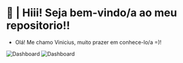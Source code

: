 # 👋 | Hiii! Seja bem-vindo/a ao meu repositorio!!

- Olá! Me chamo Vinicius, muito prazer em conhece-lo/a =)! 

![Dashboard](https://github-readme-stats.vercel.app/api?username=Skinzin&show_icons=true&count_private=true&hide=contribs&bg_color=0,161b24,9F75FF&icon_color=b7f2a7&title_color=b7f2a7&text_color=FFF&border_color=04D361&hide_border=false&border_radius=35&locale=pt-BR)
![Dashboard](https://github-readme-stats.vercel.app/api/top-langs/?username=Skinzin&layout=compact&bg_color=0,9F75FF,161b24&text_color=FFF&border_color=04D361&hide_border=false&border_radius=35&title_color=b7f2a7&locale=pt-BR)

<!--
 ![Top Langs](https://github-readme-stats.vercel.app/api/top-langs/?username=anuraghazra&layout=compact&bg_color=0,161b24,9F75FF&icon_color=b7f2a7&title_color=b7f2a7&text_color=FFF&border_color=04D361&hide_border=false&border_radius=35)
-->


<!--
  Colors:
    04D361
    9F75FF
    161b24
    0d1117
    f0a57d
    f07d84;
  Locales:
    pt-BR
    en
-->
<!--
**Skinzin/Skinzin** is a ✨ _special_ ✨ repository because its `README.md` (this file) appears on your GitHub profile.

Here are some ideas to get you started:

- 🔭 I’m currently working on ...
- 🌱 I’m currently learning ...
- 👯 I’m looking to collaborate on ...
- 🤔 I’m looking for help with ...
- 💬 Ask me about ...
- 📫 How to reach me: ...
- 😄 Pronouns: ...
- ⚡ Fun fact: ...
-->
